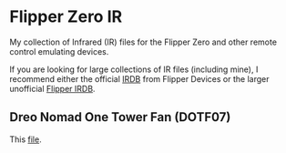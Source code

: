 # Flipper Zero IR

My collection of Infrared (IR) files for the Flipper Zero and other remote control emulating devices.

If you are looking for large collections of IR files (including mine), I recommend either the official
[IRDB](https://github.com/flipperdevices/IRDB) from Flipper Devices or
the larger unofficial
[Flipper IRDB](https://github.com/Lucaslhm/Flipper-IRDB).

## Dreo Nomad One Tower Fan (DOTF07)

This [file](Dreo_Nomad_One_DOTF07/Dreo_Nomad_One_DOTF07.ir).
